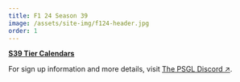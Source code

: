 ```yaml
---
title: F1 24 Season 39
image: /assets/site-img/f124-header.jpg
order: 1
---
```


**[S39 Tier Calendars](/f1/calendar)**

For sign up information and more details, visit <a href="https://premiersimgl.com/discord" title="Sign-up on Discord" rel="noopener" target="_blank">The PSGL Discord&nbsp;↗</a>.